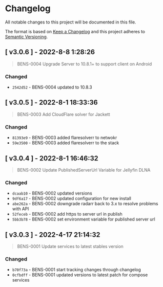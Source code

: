 
# Changelog

All notable changes to this project will be documented in this file.

The format is based on [Keep a Changelog](https://keepachangelog.com/en/1.0.0/)
and this project adheres to [Semantic Versioning](https://semver.org/spec/v2.0.0.html).



## [ v3.0.6 ] - 2022-8-8 1:28:26

> BENS-0004 Upgrade Server to 10.8.1+ to support client on Android

### Changed

- `2542d52` - BENS-0004 updated to 10.8.3



## [ v3.0.5 ] - 2022-8-1 18:33:36

> BENS-0003 Add CloudFlare solver for Jackett

### Changed

- `81393e9` - BENS-0003 added flaresolverr to netwokr
- `59e3500` - BENS-0003 added flaresolverr to the stack



## [ v3.0.4 ] - 2022-8-1 16:46:32

> BENS-0002 Update PublishedServerUrl Variable for Jellyfin DLNA

### Changed

- `dcaab10` - BENS-0002 updated versions
- `9df6a17` - BENS-0002 updated configuration for new install
- `abe262a` - BENS-0002 downgrade radarr back to 3.x to resolve problems with API
- `52feceb` - BENS-0002 add https to server url in publish
- `5bb3b78` - BENS-0002 set environment variable for published server url



## [ v3.0.3 ] - 2022-4-17 21:14:32

> BENS-0001 Update services to latest stables version

### Changed

- `b70f73a` - BENS-0001 start tracking changes through changelog
- `0cfbdff` - BENS-0001 updated versions to latest patch for compose services